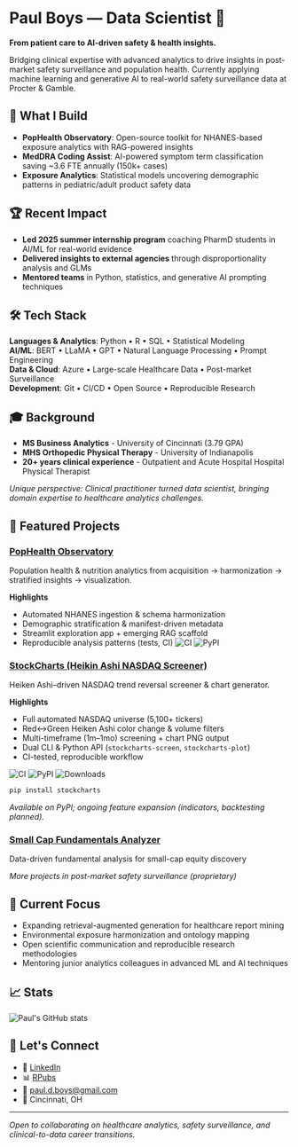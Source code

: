 # Paul Boys — Data Scientist 👋

**From patient care to AI-driven safety & health insights.**

Bridging clinical expertise with advanced analytics to drive insights in post-market safety surveillance and population health. Currently applying machine learning and generative AI to real-world safety surveillance data at Procter & Gamble.

## 🔬 What I Build

- **PopHealth Observatory**: Open-source toolkit for NHANES-based exposure analytics with RAG-powered insights
- **MedDRA Coding Assist**: AI-powered symptom term classification saving ~3.6 FTE annually (150k+ cases)
- **Exposure Analytics**: Statistical models uncovering demographic patterns in pediatric/adult product safety data

## 🏆 Recent Impact

- **Led 2025 summer internship program** coaching PharmD students in AI/ML for real-world evidence
- **Delivered insights to external agencies** through disproportionality analysis and GLMs
- **Mentored teams** in Python, statistics, and generative AI prompting techniques

## 🛠️ Tech Stack

**Languages & Analytics**: Python • R • SQL • Statistical Modeling  
**AI/ML**: BERT • LLaMA • GPT • Natural Language Processing • Prompt Engineering  
**Data & Cloud**: Azure • Large-scale Healthcare Data • Post-market Surveillance  
**Development**: Git • CI/CD • Open Source • Reproducible Research

## 🎓 Background

- **MS Business Analytics** - University of Cincinnati (3.79 GPA)
- **MHS Orthopedic Physical Therapy** - University of Indianapolis  
- **20+ years clinical experience** - Outpatient and Acute Hospital Hospital Physical Therapist 

*Unique perspective: Clinical practitioner turned data scientist, bringing domain expertise to healthcare analytics challenges.*

## 🌟 Featured Projects

### [PopHealth Observatory](https://github.com/paulboys/PopHealth-Observatory)
Population health & nutrition analytics from acquisition → harmonization → stratified insights → visualization.

**Highlights**
- Automated NHANES ingestion & schema harmonization
- Demographic stratification & manifest-driven metadata
- Streamlit exploration app + emerging RAG scaffold
- Reproducible analysis patterns (tests, CI)
![CI](https://github.com/paulboys/PopHealth-Observatory/actions/workflows/ci.yml/badge.svg) ![PyPI](https://img.shields.io/pypi/v/pophealth-observatory)

### [StockCharts (Heikin Ashi NASDAQ Screener)](https://github.com/paulboys/HeikinAshi)
Heiken Ashi–driven NASDAQ trend reversal screener & chart generator.

**Highlights**
- Full automated NASDAQ universe (5,100+ tickers)
- Red↔Green Heiken Ashi color change & volume filters
- Multi-timeframe (1m–1mo) screening + chart PNG output
- Dual CLI & Python API (`stockcharts-screen`, `stockcharts-plot`)
- CI-tested, reproducible workflow

![CI](https://github.com/paulboys/HeikinAshi/actions/workflows/ci.yml/badge.svg) ![PyPI](https://img.shields.io/pypi/v/stockcharts) ![Downloads](https://static.pepy.tech/badge/stockcharts)

```bash
pip install stockcharts
```
*Available on PyPI; ongoing feature expansion (indicators, backtesting planned).* 

### [Small Cap Fundamentals Analyzer](https://github.com/paulboys/small-cap-fundamentals-analyzer)
Data-driven fundamental analysis for small-cap equity discovery

*More projects in post-market safety surveillance (proprietary)*

## 🎯 Current Focus

- Expanding retrieval-augmented generation for healthcare report mining
- Environmental exposure harmonization and ontology mapping  
- Open scientific communication and reproducible research methodologies
- Mentoring junior analytics colleagues in advanced ML and AI techniques

## 📈 Stats

![Paul's GitHub stats](https://github-readme-stats.vercel.app/api?username=paulboys&show_icons=true&theme=default)

## 🤝 Let's Connect

- 💼 [LinkedIn](https://www.linkedin.com/in/paul-boys-16b79191/)
- 📊 [RPubs](http://rpubs.com/boyspd)
- 📧 paul.d.boys@gmail.com
- 📍 Cincinnati, OH

---
*Open to collaborating on healthcare analytics, safety surveillance, and clinical-to-data career transitions.*

